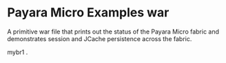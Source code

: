 # Payara Micro Examples war

A primitive war file that prints out the status of the Payara Micro fabric and demonstrates session and JCache persistence across the fabric.

mybr1
.